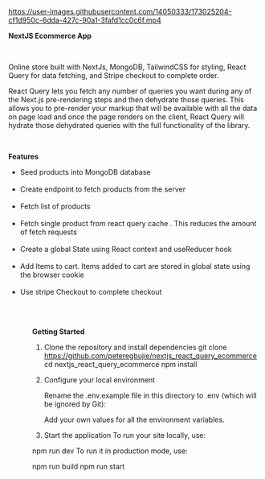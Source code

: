 


https://user-images.githubusercontent.com/14050333/173025204-cf1d950c-6dda-427c-90a1-3fafd1cc0c6f.mp4

<b>NextJS Ecommerce App</b>

<br>

<p>Online store built with NextJs, MongoDB, TailwindCSS for styling, React Query for data fetching, and Stripe checkout to complete order.</p>

<p>React Query lets you fetch any number of queries you want during any of the Next.js pre-rendering steps and then dehydrate those queries. This allows you to pre-render your markup that will be available with all the data on page load and once the page renders on the client, React Query will hydrate those dehydrated queries with the full functionality of the library.</p>
<br>

<b>Features</b>
<br>

<ul>
<li>Seed products into MongoDB database</li><br>
<li>Create endpoint to fetch products from the server</li><br>
<li>Fetch list of products</li><br>
<li>Fetch single product from react query cache . This reduces the amount of fetch requests</li><br>
<li>Create a global State using React context and useReducer hook</li><br>
<li>Add Items to cart. Items added to cart are stored in global state using the browser cookie</li><br>
<li>Use stripe Checkout to complete checkout</li><br>
<ul>
<br>

<b>Getting Started</b>
<br>

1. Clone the repository and install dependencies
   git clone https://github.com/peteregbujie/nextjs_react_query_ecommerce<br>
   cd nextjs_react_query_ecommerce
   npm install
2. Configure your local environment

   Rename the .env.example file in this directory to .env (which will be ignored by Git):

   Add your own values for all the environment variables.

3. Start the application
   To run your site locally, use:

npm run dev
To run it in production mode, use:

npm run build
npm run start
